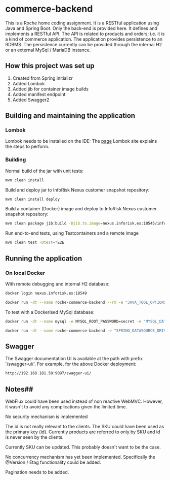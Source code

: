 # commerce-backend #

This is a Roche home coding assignment.  It is a RESTful application using Java and Spring Boot.  Only the back-end is provided here.  It defines and implements a RESTful API.  The API is related to products and orders; i.e. it is a kind of commerce application.  The application provides persistence to an RDBMS.  The persistence currently can be provided through the internal H2 or an external MySql / MariaDB instance.

## How this project was set up ##

1) Created from Spring initializr  
2) Added Lombok  
3) Added jib for container image builds  
4) Added manifest endpoint  
5) Added Swagger2

## Building and maintaining the application ##

### Lombok ###
Lombok needs to be installed on the IDE: The [page](https://projectlombok.org/) 
Lombok site explains the steps to perform.

### Building ###

Normal build of the jar with unit tests:

```sh
mvn clean install
```

Build and deploy jar to InfoRisk Nexus customer snapshot repository:

```sh
mvn clean install deploy
```

Build a container (Docker) image and deploy to InfoRisk Nexus customer snapshot repository:

```sh
mvn clean package jib:build -Djib.to.image=nexus.inforisk.es:18545/inforisk/roche-commerce-backend:0.0.1-SNAPSHOT -Djib.to.auth.username=neill -Djib.to.auth.password=<password>
```

Run end-to-end tests, using Testcontainers and a remote image

```sh
mvn clean test -Dtest=*E2E
```


## Running the application ##

### On local Docker ###

With remote debugging and internal H2 database:

```sh
docker login nexus.inforisk.es:18549

docker run -dt --name roche-commerce-backend --rm -e "JAVA_TOOL_OPTIONS=-Xdebug -Xnoagent -Xrunjdwp:transport=dt_socket,address=0.0.0.0:8453,server=y,suspend=n" -p 8454:8453 -p 9097:8080 nexus.inforisk.es:18549/inforisk/roche-commerce-backend:0.0.1-SNAPSHOT
```

To test with a Dockerised MySql database:
 
```sh
docker run -dt --name mysql -e MYSQL_ROOT_PASSWORD=secret -e "MYSQL_DATABASE=commerce" -e "MYSQL_USER=admin" -e "MYSQL_PASSWORD=frodo12" -p 3306:3306 nexus.inforisk.es:18549/mysql:latest

docker run -dt --name roche-commerce-backend -e "SPRING_DATASOURCE_DRIVER_CLASS_NAME=com.mysql.jdbc.Driver" -e "SPRING_JPA_PROPERTIES_HIBERNATE_DIALECT=org.hibernate.dialect.MySQL5InnoDBDialect" -e "SPRING_DATASOURCE_USERNAME=admin" -e "SPRING_DATASOURCE_PASSWORD=frodo12" -e "SPRING_DATASOURCE_JDBC_URL=jdbc:mysql://192.168.181.50:3306/commerce" -e "SPRING_JPA_GENERATE_DDL=true" -e "SPRING_JPA_HIBERNATE_DDL_AUTO=create" -e "JAVA_TOOL_OPTIONS=-Xdebug -Xnoagent -Xrunjdwp:transport=dt_socket,address=0.0.0.0:8453,server=y,suspend=n" -p 8454:8453 -p 9097:8080 nexus.inforisk.es:18549/inforisk/roche-commerce-backend:0.0.1-SNAPSHOT
```


## Swagger ##

The Swagger documentation UI is available at the path with prefix '/swagger-ui/'.  For example, for the above Docker deployment:

```sh
http://192.168.181.50:9097/swagger-ui/
```

## Notes##

WebFlux could have been used instead of non reactive WebMVC.  However, it wasn't to avoid any complications given the limited time.

No security mechanism is implemented

The id is not really relevant to the clients.  The SKU could have been used as the primary key (id).  Currently products are referred to only by SKU and id is never seen by the clients.

Currently SKU can be updated.  This probably doesn't want to be the case.

No concurrency mechanism has yet been implemented.  Specifically the @Version / Etag functionality could be added.

Pagination needs to be added.
